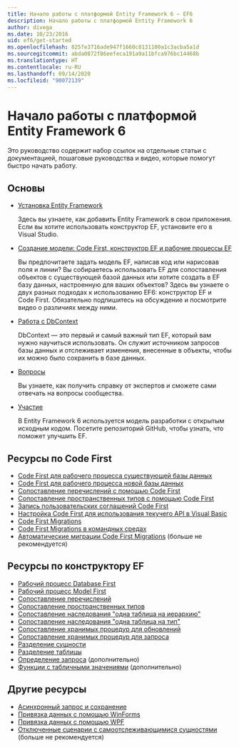 ```yaml
---
title: Начало работы с платформой Entity Framework 6 — EF6
description: Начало работы с платформой Entity Framework 6
author: divega
ms.date: 10/23/2016
uid: ef6/get-started
ms.openlocfilehash: 825fe3716ade947f1660c8131100a1c3acba5a1d
ms.sourcegitcommit: abda0872f86eefeca191a9a11bfca976bc14468b
ms.translationtype: HT
ms.contentlocale: ru-RU
ms.lasthandoff: 09/14/2020
ms.locfileid: "90072139"
---
```

# <a name="get-started-with-entity-framework-6"></a>Начало работы с платформой Entity Framework 6

Это руководство содержит набор ссылок на отдельные статьи с документацией, пошаговые руководства и видео, которые помогут быстро начать работу.

## <a name="fundamentals"></a>Основы

* [Установка Entity Framework](xref:ef6/fundamentals/install)

  Здесь вы узнаете, как добавить Entity Framework в свои приложения. Если вы хотите использовать конструктор EF, установите его в Visual Studio.

* [Создание модели: Code First, конструктор EF и рабочие процессы EF](xref:ef6/modeling/index)

  Вы предпочитаете задать модель EF, написав код или нарисовав поля и линии?
Вы собираетесь использовать EF для сопоставления объектов с существующей базой данных или хотите создать в EF базу данных, настроенную для ваших объектов?
Здесь вы узнаете о двух разных подходах к использованию EF6: конструктор EF и Code First.
Обязательно подпишитесь на обсуждение и посмотрите видео о различиях между ними.

* [Работа с DbContext](xref:ef6/fundamentals/working-with-dbcontext)

  DbContext — это первый и самый важный тип EF, который вам нужно научиться использовать. Он служит источником запросов базы данных и отслеживает изменения, внесенные в объекты, чтобы их можно было сохранить в базе данных.

* [Вопросы](xref:ef6/resources/get-help)

  Вы узнаете, как получить справку от экспертов и сможете сами отвечать на вопросы сообщества.

* [Участие](https://github.com/aspnet/EntityFramework6/)

  В Entity Framework 6 используется модель разработки с открытым исходным кодом. Посетите репозиторий GitHub, чтобы узнать, что поможет улучшить EF.

## <a name="code-first-resources"></a>Ресурсы по Code First

  - [Code First для рабочего процесса существующей базы данных](xref:ef6/modeling/code-first/workflows/existing-database)
  - [Code First для рабочего процесса новой базы данных](xref:ef6/modeling/code-first/workflows/new-database)
  - [Сопоставление перечислений с помощью Code First](xref:ef6/modeling/code-first/data-types/enums)
  - [Сопоставление пространственных типов с помощью Code First](xref:ef6/modeling/code-first/data-types/spatial)
  - [Запись пользовательских соглашений Code First](xref:ef6/modeling/code-first/conventions/custom)
  - [Настройка Code First для использования текучего API в Visual Basic](xref:ef6/modeling/code-first/fluent/vb)
  - [Code First Migrations](xref:ef6/modeling/code-first/migrations/index)
  - [Code First Migrations в командных средах](xref:ef6/modeling/code-first/migrations/teams)
  - [Автоматические миграции Code First Migrations](xref:ef6/modeling/code-first/migrations/automatic) (больше не рекомендуется)

## <a name="ef-designer-resources"></a>Ресурсы по конструктору EF
  - [Рабочий процесс Database First](xref:ef6/modeling/designer/workflows/database-first)
  - [Рабочий процесс Model First](xref:ef6/modeling/designer/workflows/model-first)
  - [Сопоставление перечислений](xref:ef6/modeling/designer/data-types/enums)
  - [Сопоставление пространственных типов](xref:ef6/modeling/designer/data-types/spatial)
  - [Сопоставление наследования "одна таблица на иерархию"](xref:ef6/modeling/designer/inheritance/tph)
  - [Сопоставление наследования "одна таблица на тип"](xref:ef6/modeling/designer/inheritance/tpt)
  - [Сопоставление хранимых процедур для обновлений](xref:ef6/modeling/designer/stored-procedures/cud)
  - [Сопоставление хранимых процедур для запроса](xref:ef6/modeling/designer/stored-procedures/query)
  - [Разделение сущности](xref:ef6/modeling/designer/entity-splitting)
  - [Разделение таблицы](xref:ef6/modeling/designer/table-splitting)
  - [Определение запроса](xref:ef6/modeling/designer/advanced/defining-query) (дополнительно)
  - [Функции с табличными значениями](xref:ef6/modeling/designer/advanced/tvfs) (дополнительно)

## <a name="other-resources"></a>Другие ресурсы
  - [Асинхронный запрос и сохранение](xref:ef6/fundamentals/async)
  - [Привязка данных с помощью WinForms](xref:ef6/fundamentals/databinding/winforms)
  - [Привязка данных с помощью WPF](xref:ef6/fundamentals/databinding/wpf)
  - [Отключенные сценарии с самоотслеживающимися сущностями](xref:ef6/fundamentals/disconnected-entities/self-tracking-entities/walkthrough) (больше не рекомендуется)
